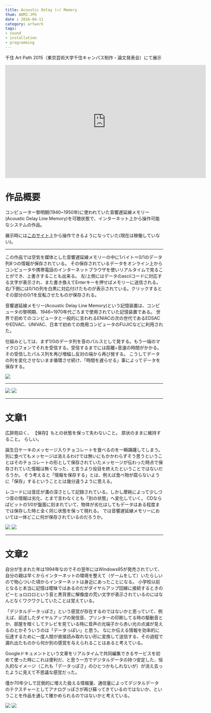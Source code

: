 ```yaml
---
title: Acoustic Delay (⇔) Memory
thum: ADM2.JPG
date : 2016-04-11
category: artwork
tags:
- sound
- installation
- programming
---
```


千住 Art Path 2015（東京芸術大学千住キャンパス制作・論文発表会）にて展示

<iframe src="https://player.vimeo.com/video/162286132" width="640" height="360" frameborder="0" webkitallowfullscreen mozallowfullscreen allowfullscreen></iframe>


# 作品概要

コンピューター黎明期(1940~1950年)に使われていた音響遅延線メモリー(Acoustic Delay Line Memory)を可聴状態で、インターネット上から操作可能なシステムの作品。

展示時には[このサイト](https://acousticdelaymemory.herokuapp.com/)上から操作できるようになっていた(現在は稼働していない)。

---
この作品では空気を媒体とした音響遅延線メモリーの中に1バイト＝0/1のデータ列8つの情報が保存されている。
その保存されているデータをオンライン上からコンピュータや携帯電話のインターネットブラウザを使いリアルタイムで見ることができ、上書きすることも出来る。
左/上側にはデータのasciiコードに対応する文字が表示され、また書き換えてEnterキーを押せばメモリーに送信される。
右/下側には0/1の列を白黒に対応付けたものが表示されている。クリックするとその部分の0/1を反転させたものが保存される。

音響遅延線メモリー(Acoustic Delay Line Memory)という記憶装置は、コンピュータの黎明期、1946~1970年代ごろまで使用されていた記憶装置である。
世界で初めてのコンピュータと一般的に言われるENIACの次の世代であるEDSACやEDVAC、UNIVAC、日本で初めての商用コンピュータのFUJICなどに利用された。

仕組みとしては、まず1/0のデータ列を音のパルスとして発する。もう一端のマイクロフォンでそれを受信する。受信するまでには距離÷音速の時間がかかる。その受信したパルス列を再び増幅し反対の端から再び発する。
こうしてデータの列を変化させないまま循環させ続け、「時間を遅らせる」事によってデータを保存する。

![](setsumei.png)

---

![](ADM4.JPG)
![](ADM6.JPG)

---

# 文章1

広辞苑曰く、
【保存】もとの状態を保って失わないこと。
原状のままに維持すること。
らしい。


誕生日ケーキのメッセージ入りチョコレートを食べるのを一瞬躊躇してしまう。
別に食べてもメッセージは消えるわけでは無いにもかかわらずそう思うということはそのチョコレートの形として保存されていたメッセージが伝わった時点で保存されていた情報は無くなった、と言うより役目を終えたということではないだろうか。
そう考えると「情報を保存する」とは、例えば食べ物が腐らないように「保存」するということとは幾分違うように思える。

レコードには音圧が溝の深さとして記録されている。しかし摩耗によって少しづつ音の情報は劣化、とまで言わなくとも「別の状態」へ変化していく。
CDならばビットの1/0が盤面に刻まれていて、物体が劣化はしてもデータはある程度までは保存した時と全く同じ状態を保って現れる。
では音響遅延線メモリーにおいては一体どこに何が保存されているのだろうか。

![](ADM3.JPG)
![](ADM5.JPG)

---

# 文章2

自分が生まれた年は1994年なのでその翌年にはWindows95が発売されていて、自分の親は早くからインターネットの環境を整えて（ゲームをして）いたらしいので物心ついた頃からインターネットは身近にあったことになる。
小学校以前となると本当に記憶は曖昧ではあるのだがダイヤルアップ回線に接続するときのピーヒョロロロという音と黒背景に解像度の荒い文字が表示されているのにはなんとなくワクワクしていたことは覚えている。

「デジタルデータっぽさ」という感覚が存在するのではないかと思っていて、例えば、前述したダイヤルアップの発信音、プリンターの印刷してる時の駆動音とか、部屋を暗くしてテレビを見ている時に音声の光端子から赤い光の点滅が見えるのとかそういうのは「データっぽい」と思う。
なにか伝える情報を効率的に伝達するために一度人間が直接読み取れない形に変換して送信する、その過程で漏れ出たものから何か別の感覚を与えられることはあると考えている。

Googleドキュメントという文章をリアルタイムで共同編集できるサービスを初めて使った時にこれは便利だ、と思う一方でデジタルデータの持つ安定した、恒久的なイメージ（これも「データっぽさ」のひとつかもしれないが）が消え去ったように見えて不思議な感覚だった。

僅か70年少しで圧倒的に増えた扱える情報量、通信量によってデジタルデータのテクスチャーとしてアナログっぽさが再び蘇ってきているのではないか、ということを作品を通して確かめられるのではないかと考えている。

![](ADM8.JPG)
![](ADM7.JPG)
